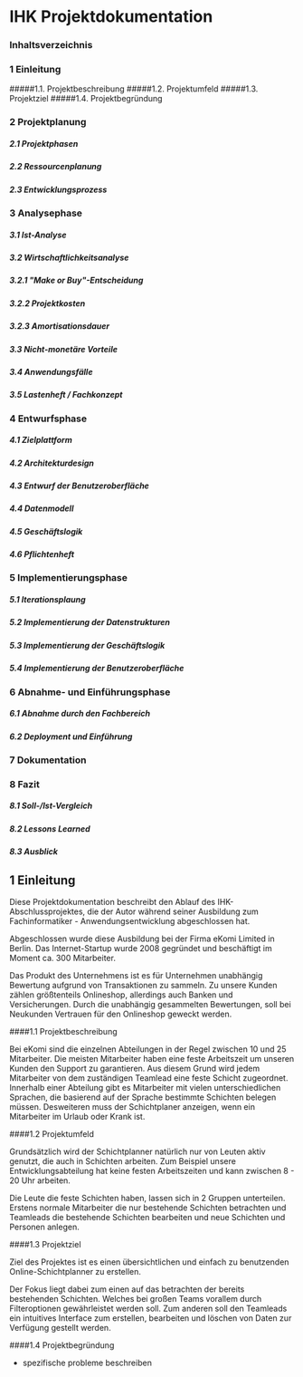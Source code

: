 # IHK Projektdokumentation

### Inhaltsverzeichnis

### 1 Einleitung

#####1.1. Projektbeschreibung
#####1.2. Projektumfeld
#####1.3. Projektziel
#####1.4. Projektbegründung

### 2 Projektplanung

##### 2.1 Projektphasen
##### 2.2 Ressourcenplanung
##### 2.3 Entwicklungsprozess

### 3 Analysephase

##### 3.1 Ist-Analyse
##### 3.2 Wirtschaftlichkeitsanalyse
##### 3.2.1 "Make or Buy"-Entscheidung
##### 3.2.2 Projektkosten
##### 3.2.3 Amortisationsdauer
##### 3.3 Nicht-monetäre Vorteile
##### 3.4 Anwendungsfälle
##### 3.5 Lastenheft / Fachkonzept

### 4 Entwurfsphase

##### 4.1 Zielplattform
##### 4.2 Architekturdesign
##### 4.3 Entwurf der Benutzeroberfläche
##### 4.4 Datenmodell
##### 4.5 Geschäftslogik
##### 4.6 Pflichtenheft

### 5 Implementierungsphase

##### 5.1 Iterationsplaung
##### 5.2 Implementierung der Datenstrukturen
##### 5.3 Implementierung der Geschäftslogik
##### 5.4 Implementierung der Benutzeroberfläche

### 6 Abnahme- und Einführungsphase

##### 6.1 Abnahme durch den Fachbereich
##### 6.2 Deployment und Einführung

### 7 Dokumentation

### 8 Fazit

##### 8.1 Soll-/Ist-Vergleich
##### 8.2 Lessons Learned
##### 8.3 Ausblick

## 1 Einleitung

Diese Projektdokumentation beschreibt den Ablauf des IHK-Abschlussprojektes, die der Autor
während seiner Ausbildung zum Fachinformatiker - Anwendungsentwicklung abgeschlossen hat.

Abgeschlossen wurde diese Ausbildung bei der Firma eKomi Limited in Berlin. Das Internet-Startup wurde
2008 gegründet und beschäftigt im Moment ca. 300 Mitarbeiter.

Das Produkt des Unternehmens ist es für Unternehmen unabhängig Bewertung aufgrund von Transaktionen zu sammeln.
Zu unsere Kunden zählen größtenteils Onlineshop, allerdings auch Banken und Versicherungen.
Durch die unabhängig gesammelten Bewertungen, soll bei Neukunden Vertrauen für den Onlineshop geweckt werden.

####1.1 Projektbeschreibung

Bei eKomi sind die einzelnen Abteilungen in der Regel zwischen 10 und 25 Mitarbeiter.
Die meisten Mitarbeiter haben eine feste Arbeitszeit um unseren Kunden den Support zu garantieren.
Aus diesem Grund wird jedem Mitarbeiter von dem zuständigen Teamlead eine feste Schicht zugeordnet.
Innerhalb einer Abteilung gibt es Mitarbeiter mit vielen unterschiedlichen Sprachen, die basierend auf der Sprache bestimmte Schichten belegen müssen.
Desweiteren muss der Schichtplaner anzeigen, wenn ein Mitarbeiter im Urlaub oder Krank ist.

####1.2 Projektumfeld

Grundsätzlich wird der Schichtplanner natürlich nur von Leuten aktiv genutzt, die auch in Schichten arbeiten.
Zum Beispiel unsere Entwicklungsabteilung hat keine festen Arbeitszeiten und kann zwischen 8 - 20 Uhr arbeiten.

Die Leute die feste Schichten haben, lassen sich in 2 Gruppen unterteilen.
Erstens normale Mitarbeiter die nur bestehende Schichten betrachten und Teamleads die bestehende Schichten
bearbeiten und neue Schichten und Personen anlegen.

####1.3 Projektziel

Ziel des Projektes ist es einen übersichtlichen und einfach zu benutzenden Online-Schichtplanner zu erstellen.

Der Fokus liegt dabei zum einen auf das betrachten der bereits bestehenden Schichten.
Welches bei großen Teams vorallem durch Filteroptionen gewährleistet werden soll.
Zum anderen soll den Teamleads ein intuitives Interface zum erstellen, bearbeiten und löschen von Daten zur Verfügung gestellt werden.



####1.4 Projektbegründung

- spezifische probleme beschreiben